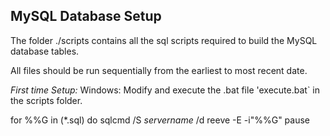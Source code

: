 ## MySQL Database Setup

The folder ./scripts contains all the sql scripts required to build the MySQL database tables.

All files should be run sequentially from the earliest to most recent date.

*First time Setup:*
Windows:
Modify and execute the .bat file 'execute.bat` in the scripts folder.

for %%G in (*.sql) do sqlcmd /S *servername* /d reeve -E -i"%%G"
pause